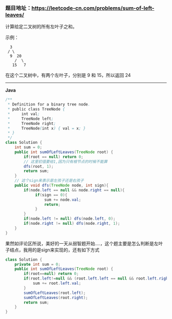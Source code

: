 ### 题目地址：https://leetcode-cn.com/problems/sum-of-left-leaves/

计算给定二叉树的所有左叶子之和。

示例：

      3
     / \
      9  20
        /  \
       15   7
  在这个二叉树中，有两个左叶子，分别是 9 和 15，所以返回 24

---

**Java**

``` java
/**
 * Definition for a binary tree node.
 * public class TreeNode {
 *     int val;
 *     TreeNode left;
 *     TreeNode right;
 *     TreeNode(int x) { val = x; }
 * }
 */
class Solution {
    int sum = 0;
    public int sumOfLeftLeaves(TreeNode root) {
        if(root == null) return 0;
        // 这里初值要给1,因为只有根节点的时候不能算
        dfs(root, 1);
        return sum;
    }
    // 这个sign来表示是左孩子还是右孩子
    public void dfs(TreeNode node, int sign){
        if(node.left == null && node.right == null){
             if(sign == 0){
                 sum += node.val;
                 return;
             }
        }
        if(node.left != null) dfs(node.left, 0);
        if(node.right != null) dfs(node.right, 1);
    }
}
```

果然如评论区所说，美好的一天从弱智题开始....，这个题主要是怎么判断是左叶子结点，我用的是sign来实现的，还有如下方式

``` java
class Solution {
    private int sum = 0;
    public int sumOfLeftLeaves(TreeNode root) {
        if(root==null) return 0;
        if(root.left!=null && (root.left.left == null && root.left.right == null)){
            sum += root.left.val;
        }
        sumOfLeftLeaves(root.left);
        sumOfLeftLeaves(root.right);
        return sum;
    }
}
```

